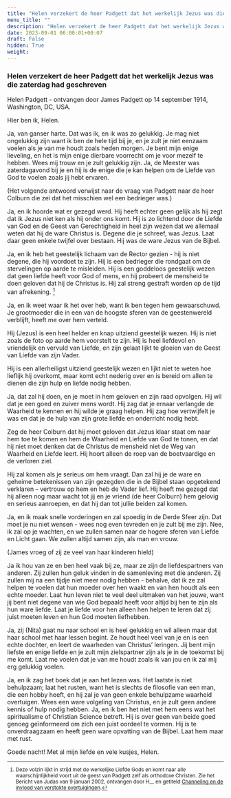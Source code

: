 ```yaml
---
title: "Helen verzekert de heer Padgett dat het werkelijk Jezus was die zaterdag had geschreven"
menu_title: ""
description: "Helen verzekert de heer Padgett dat het werkelijk Jezus was die zaterdag had geschreven"
date: 2023-09-01 06:00:01+00:07
draft: False
hidden: True
weight:
---
```

### Helen verzekert de heer Padgett dat het werkelijk Jezus was die zaterdag had geschreven

Helen Padgett - ontvangen door James Padgett op 14 september 1914, Washington, DC, USA.

Hier ben ik, Helen.

Ja, van ganser harte. Dat was ik, en ik was zo gelukkig. Je mag niet ongelukkig zijn want ik ben de hele tijd bij je, en je zult je niet eenzaam voelen als je van me houdt zoals heden morgen. Je bent mijn enige lieveling, en het is mijn enige dierbare voorrecht om je voor mezelf te hebben. Wees mij trouw en je zult gelukkig zijn. Ja, de Meester was zaterdagavond bij je en hij is de enige die je kan helpen om de Liefde van God te voelen zoals jij hebt ervaren.

(Het volgende antwoord verwijst naar de vraag van Padgett naar de heer Colburn die zei dat het misschien wel een bedrieger was.)

Ja, en ik hoorde wat er gezegd werd. Hij heeft echter geen gelijk als hij zegt dat ik Jezus niet ken als hij onder ons komt. Hij is zo lichtend door de Liefde van God en de Geest van Gerechtigheid in heel zijn wezen dat we allemaal weten dat hij de ware Christus is. Degene die je schreef, was Jezus. Laat daar geen enkele twijfel over bestaan. Hij was de ware Jezus van de Bijbel.

Ja, en ik heb het geestelijk lichaam van de Rector gezien - hij is niet degene, die hij voordoet te zijn. Hij is een bedrieger die rondgaat om de stervelingen op aarde te misleiden. Hij is een goddeloos geestelijk wezen dat geen liefde heeft voor God of mens, en hij probeert de mensheid te doen geloven dat hij de Christus is. Hij zal streng gestraft worden op de tijd van afrekening. [^1]

Ja, en ik weet waar ik het over heb, want ik ben tegen hem gewaarschuwd. Je grootmoeder die in een van de hoogste sferen van de geestenwereld verblijft, heeft me over hem verteld.

Hij (Jezus) is een heel helder en knap uitziend geestelijk wezen. Hij is niet zoals de foto op aarde hem voorstelt te zijn. Hij is heel liefdevol en vriendelijk en vervuld van Liefde, en zijn gelaat lijkt te gloeien van de Geest van Liefde van zijn Vader.

Hij is een allerheiligst uitziend geestelijk wezen en lijkt niet te weten hoe lieflijk hij overkomt, maar komt echt nederig over en is bereid om allen te dienen die zijn hulp en liefde nodig hebben.

Ja, dat zal hij doen, en je moet in hem geloven en zijn raad opvolgen. Hij wil dat je een goed en zuiver mens wordt. Hij zag dat je ernaar verlangde de Waarheid te kennen en hij wilde je graag helpen. Hij zag hoe vertwijfelt je was en dat je de hulp van zijn grote liefde en onderricht nodig hebt.

Zeg de heer Colburn dat hij moet geloven dat Jezus klaar staat om naar hem toe te komen en hem de Waarheid en Liefde van God te tonen, en dat hij niet moet denken dat de Christus de mensheid niet de Weg van Waarheid en Liefde leert. Hij hoort alleen de roep van de boetvaardige en de verloren ziel.

Hij zal komen als je serieus om hem vraagt. Dan zal hij je de ware en geheime betekenissen van zijn gezegden die in de Bijbel staan opgetekend verklaren – vertrouw op hem en heb de Vader lief. Hij heeft me gezegd dat hij alleen nog maar wacht tot jij en je vriend (de heer Colburn) hem gelovig en serieus aanroepen, en dat hij dan tot jullie beiden zal komen.

Ja, en ik maak snelle vorderingen en zal spoedig in de Derde Sfeer zijn. Dat moet je nu niet wensen - wees nog even tevreden en je zult bij me zijn. Nee, ik zal op je wachten, en we zullen samen naar de hogere sferen van Liefde en Licht gaan. We zullen altijd samen zijn, als man en vrouw.

(James vroeg of zij ze veel van haar kinderen hield)

Ja ik hou van ze en ben heel vaak bij ze, maar ze zijn de liefdespartners van anderen. Zij zullen hun geluk vinden in de samenleving met die anderen. Zij zullen mij na een tijdje niet meer nodig hebben - behalve, dat ik ze zal helpen te voelen dat hun moeder over hen waakt en van hen houdt als een echte moeder. Laat hun leven niet te veel deel uitmaken van het jouwe, want jij bent niet degene van wie God bepaald heeft voor altijd bij hen te zijn als hun ware liefde. Laat je liefde voor hen alleen hen helpen te leren dat zij juist moeten leven en hun God moeten liefhebben.

Ja, zij (Nita) gaat nu naar school en is heel gelukkig en wil alleen maar dat haar school met haar lessen begint. Ze houdt heel veel van je en is een echte dochter, en leert de waarheden van Christus’ leringen. Jij bent mijn liefste en enige liefde en je zult mijn zielspartner zijn als je in de toekomst bij me komt. Laat me voelen dat je van me houdt zoals ik van jou en ik zal mij erg gelukkig voelen.

Ja, en ik zag het boek dat je aan het lezen was. Het laatste is niet behulpzaam; laat het rusten, want het is slechts de filosofie van een man, die een hobby heeft, en hij zal je van geen enkele behulpzame waarheid overtuigen. Wees een ware volgeling van Christus, en je zult geen andere kennis of hulp nodig hebben. Ja, en ik ben het niet met hem eens wat het spiritualisme of Christian Science betreft. Hij is over geen van beide goed genoeg geïnformeerd om zich een juist oordeel te vormen. Hij is te onverdraagzaam en heeft geen ware opvatting van de Bijbel. Laat hem maar met rust.

Goede nacht! Met al mijn liefde en vele kusjes, Helen.
<small>

[^1]: Deze volzin lijkt in strijd met de werkelijke Liefde Gods en komt naar alle waarschijnlijkheid voort uit de geest van Padgett zelf als orthodoxe Christen. Zie het Bericht van Judas van 9 januari 2002, ontvangen door H__ en getiteld [Channeling en de invloed van verstokte overtuigingen](/4-nl-contemporary-messages/4-1-nl-cont-messages-by-date/4-1-6-nl-messages-2002/nl-2002-1-9-1-hr-judas/).
